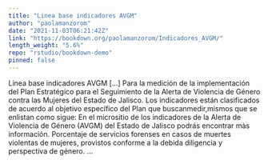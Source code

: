 ```yaml
---
title: "Linea base indicadores AVGM"
author: "paolamanzorom"
date: "2021-11-03T06:21:42Z"
link: "https://bookdown.org/paolamanzorom/Indicadores_AVGM/"
length_weight: "5.6%"
repo: "rstudio/bookdown-demo"
pinned: false
---
```


Linea base indicadores AVGM [...] Para la medición de la implementación del Plan Estratégico para el Seguimiento de la Alerta de Violencia de Género contra las Mujeres del Estado de Jalisco. Los indicadores están clasificados de acuerdo al objetivo específico del Plan que buscanmedir,mismos que se enlistan como sigue: En el micrositio de los indicadores de la Alerta de Violencia de Género (AVGM) del Estado de Jalisco podrás encontrar màs información. Porcentaje de servicios forenses en casos de muertes violentas de mujeres, provistos conforme a la debida diligencia y perspectiva de género. ...
